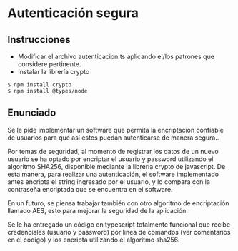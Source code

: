 # Autenticación segura

## Instrucciones

* Modificar el archivo autenticacion.ts aplicando el/los patrones que considere pertinente.
* Instalar la librería crypto

```
$ npm install crypto
$ npm install @types/node
```

## Enunciado

Se le pide implementar un software que permita la encriptación confiable de usuarios para 
que así estos puedan autenticarse de manera segura..

Por temas de seguridad, al momento de registrar los datos de un nuevo usuario se ha optado por 
encriptar el usuario y password utilizando el algoritmo SHA256, disponible mediante la librería crypto de javascript. 
De esta manera, para realizar una autenticación, el software implementado antes encripta el string 
ingresado por el usuario, y lo compara con la contraseña encriptada que se encuentra en el software.

En un futuro, se piensa trabajar también con otro algoritmo de encriptación llamado AES, esto 
para mejorar la seguridad de la aplicación.

Se le ha entregado un código en typescript totalmente funcional que recibe
credenciales (usuario y password) por linea de comandos (ver comentarios en el codigo) y los encripta utilizando el algoritmo sha256.
